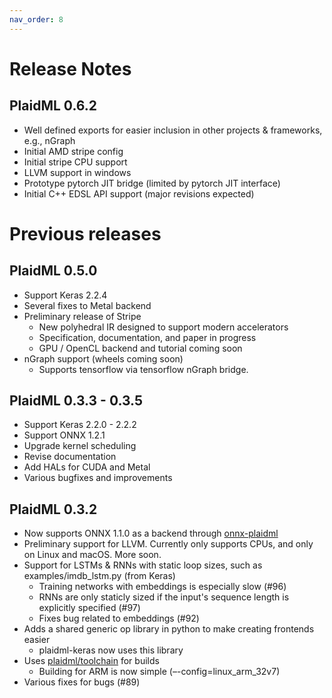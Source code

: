 ```yaml
---
nav_order: 8
---
```


# Release Notes

## PlaidML 0.6.2

* Well defined exports for easier inclusion in other projects & frameworks,
e.g., nGraph
* Initial AMD stripe config
* Initial stripe CPU support
* LLVM support in windows
* Prototype pytorch JIT bridge (limited by pytorch JIT interface)
* Initial C++ EDSL API support (major revisions expected)

# Previous releases


## PlaidML 0.5.0
  * Support Keras 2.2.4
  * Several fixes to Metal backend
  * Preliminary release of Stripe
    * New polyhedral IR designed to support modern accelerators
    * Specification, documentation, and paper in progress
    * GPU / OpenCL backend and tutorial coming soon
  * nGraph support (wheels coming soon)
    * Supports tensorflow via tensorflow nGraph bridge.


## PlaidML 0.3.3 - 0.3.5
  * Support Keras 2.2.0 - 2.2.2
  * Support ONNX 1.2.1
  * Upgrade kernel scheduling
  * Revise documentation
  * Add HALs for CUDA and Metal
  * Various bugfixes and improvements


## PlaidML 0.3.2
  * Now supports ONNX 1.1.0 as a backend through
  [onnx-plaidml](https://github.com/plaidml/onnx-plaidml)
  * Preliminary support for LLVM. Currently only supports CPUs, and only on
  Linux and macOS. More soon.
  * Support for LSTMs & RNNs with static loop sizes, such as
  examples/imdb_lstm.py (from Keras)
    * Training networks with embeddings is especially slow (#96)
    * RNNs are only staticly sized if the input's sequence length is explicitly
    specified (#97)
    * Fixes bug related to embeddings (#92)
  * Adds a shared generic op library in python to make creating frontends easier
     * plaidml-keras now uses this library
  * Uses [plaidml/toolchain](https://github.com/plaidml/toolchain) for builds
     * Building for ARM is now simple (–-config=linux_arm_32v7)
  * Various fixes for bugs (#89)

